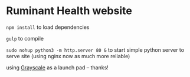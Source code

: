 # Ruminant Health website

`npm install` to load dependencies

`gulp` to compile

`sudo nohup python3 -m http.server 80 &` to start simple python server to serve site
(using nginx now as much more reliable)

using [Grayscale](https://startbootstrap.com/template-overviews/grayscale/) as a launch pad – thanks!

